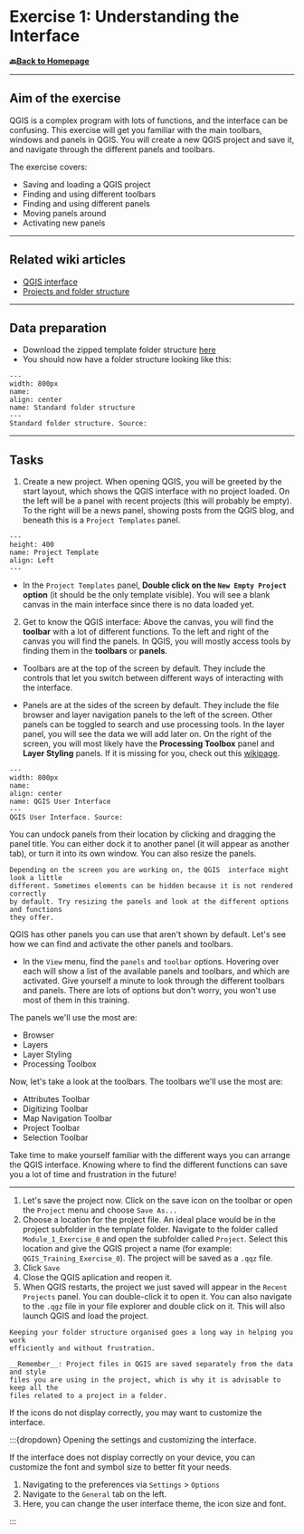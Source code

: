 # Exercise 1: Understanding the Interface

__🔙[Back to Homepage](/content/intro.md)__


---
## Aim of the exercise

QGIS is a complex program with lots of functions, and the interface can be confusing. This exercise will get you familiar with the main toolbars, windows and panels in QGIS. You will create a new QGIS project and save it, and navigate through the different panels and toolbars.

The exercise covers: 

- Saving and loading a QGIS project
- Finding and using different toolbars
- Finding and using different panels 
- Moving panels around
- Activating new panels

---

## Related wiki articles

- [QGIS interface](https://giscience.github.io/gis-training-resource-center/content/Wiki/en_qgis_interface_wiki.html)
- [Projects and folder structure](https://giscience.github.io/gis-training-resource-center/content/Wiki/en_qgis_interface_wiki.html)

---

## Data preparation

- Download the zipped template folder structure [here](https://nexus.heigit.org/repository/gis-training-resource-center/Modul_1/Modul_1_Exercise_1_Understanding_the_interface/Modul_1_Exercise_1_Understanding_the_interface.zip)
- You should now have a folder structure looking like this:

```{figure} /fig/Standard_project_folder_structure.drawio.svg
---
width: 800px
name: 
align: center
name: Standard folder structure
---
Standard folder structure. Source: 
```

---

## Tasks

1. Create a new project. When opening QGIS, you will be greeted by 
the start layout, which shows the QGIS interface with no project loaded. On the 
left will be a panel with recent projects (this will probably be empty). To the 
right will be a news panel, showing posts from the QGIS blog, and beneath this 
is a `Project Templates` panel. 

```{figure} /fig/en_project_template_BRC.png
---
height: 400
name: Project Template
align: Left
---
```
- In the `Project Templates` panel, __Double click on the `New Empty Project` option__ (it should be the only template visible). You will see a blank canvas in the main interface since there is no data loaded yet. 

2. Get to know the QGIS interface: Above the canvas, you will find the 
__toolbar__ with a lot of different functions. To the left and right of the canvas 
you will find the panels. In QGIS, you will mostly access tools by finding them 
in the __toolbars__ or __panels__. 

- Toolbars are at the top of the screen by default. They include the controls that 
let you switch between different ways of interacting with the interface. 

- Panels are at the sides of the screen by default. They include the file browser 
and layer navigation panels to the left of the screen. Other panels can be 
toggled to search and use processing tools. In the layer panel, you will see the 
data we will add later on.
On the right of the screen, you will most likely have the __Processing Toolbox__ panel 
and __Layer Styling__ panels. If it is missing for you, check out this [wikipage](content/Wiki/en_qgis_common_errors_and_Issues.md).

```{figure} /fig/en_QGIS_GUI.png
---
width: 800px
name: 
align: center
name: QGIS User Interface
---
QGIS User Interface. Source:
```

You can undock panels from their location by clicking and dragging the panel 
title. You can either dock it to another panel (it will appear as another tab), 
or turn it into its own window. You can also resize the panels. 
<!-- FIXME: there is no exercise here - can we get people to try it? -->

```{TIP}
Depending on the screen you are working on, the QGIS  interface might look a little 
different. Sometimes elements can be hidden because it is not rendered correctly 
by default. Try resizing the panels and look at the different options and functions 
they offer. 
```
<!-- FIXME: Need a clearer explanation in this tip -->

QGIS has other panels you can use that aren't shown by default. Let's see how we 
can find and activate the other panels and toolbars.

- In the `View` menu, find the `panels` and `toolbar` options. Hovering over each 
will show a list of the available panels and toolbars, and which are activated. 
Give yourself a minute to look through the different toolbars and panels. 
There are lots of options but don't worry, you won't use most of them in this 
training. 

The panels we'll use the most are: 
- Browser
- Layers
- Layer Styling
- Processing Toolbox

Now, let's take a look at the toolbars. The toolbars we'll use the most are:  
- Attributes Toolbar
- Digitizing Toolbar
- Map Navigation Toolbar
- Project Toolbar
- Selection Toolbar
 

Take time to make yourself familiar with the different ways you can arrange 
the QGIS interface. Knowing where to find the different functions can save you a 
lot of time and frustration in the future!

---

1. Let's save the project now. Click on the save icon on the toolbar or 
open the  `Project` menu and choose `Save As...`
1. Choose a location for the project file. An ideal place would be in the project 
subfolder in the template folder. Navigate to the folder called `Module_1_Exercise_0` and open the subfolder called `Project`. Select this location and give the 
QGIS project a name (for example: `QGIS_Training_Exercise_0`). The project will 
be saved as a `.qqz` file.
1. Click `Save` 
2. Close the QGIS aplication and reopen it.
3. When QGIS restarts, the project we just saved will appear in the 
`Recent Projects` panel. You can double-click it to open it. You can 
also navigate to the `.qgz` file in your file explorer and double click on it. 
This will also launch QGIS and load the project. 

```{Tip}
Keeping your folder structure organised goes a long way in helping you work 
efficiently and without frustration.
```

```{Warning}
__Remember__: Project files in QGIS are saved separately from the data and style 
files you are using in the project, which is why it is advisable to keep all the 
files related to a project in a folder.
```
<!-- CLARIFY: Some styles are stored in the project file -->

If the icons do not display correctly, you may want to customize the interface. 
<!-- CLARIFY: what is meant by "correctly"> How will people know if it is showing
    correctly or not? -->

:::{dropdown} Opening the settings and customizing the interface. 

If the interface does not display correctly on your device, you can customize 
the font and symbol size to better fit your needs.

1. Navigating to the preferences via `Settings` > `Options` 
2. Navigate to the `General` tab on the left. 
3. Here, you can change the user interface theme, the icon size and font.  

:::

